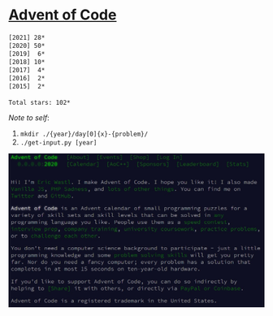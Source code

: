 # [Advent of Code](https://adventofcode.com) 

```
[2021] 28*
[2020] 50*
[2019]  6*
[2018] 10*
[2017]  4*
[2016]  2*
[2015]  2*

Total stars: 102*
```

_Note to self_:

1.  `mkdir ./{year}/day[0]{x}-{problem}/`
2.  `./get-input.py [year]`

<img src='about.jpg'>
